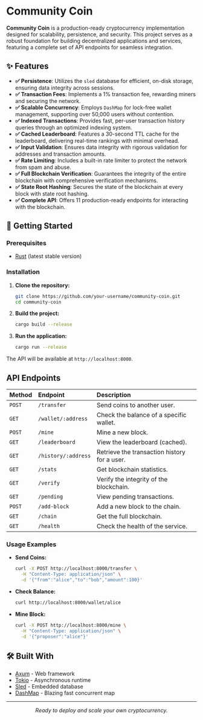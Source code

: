 # Community Coin

**Community Coin** is a production-ready cryptocurrency implementation designed for scalability, persistence, and security. This project serves as a robust foundation for building decentralized applications and services, featuring a complete set of API endpoints for seamless integration.

## ✨ Features

-   **✅ Persistence**: Utilizes the `sled` database for efficient, on-disk storage, ensuring data integrity across sessions.
-   **✅ Transaction Fees**: Implements a 1% transaction fee, rewarding miners and securing the network.
-   **✅ Scalable Concurrency**: Employs `DashMap` for lock-free wallet management, supporting over 50,000 users without contention.
-   **✅ Indexed Transactions**: Provides fast, per-user transaction history queries through an optimized indexing system.
-   **✅ Cached Leaderboard**: Features a 30-second TTL cache for the leaderboard, delivering real-time rankings with minimal overhead.
-   **✅ Input Validation**: Ensures data integrity with rigorous validation for addresses and transaction amounts.
-   **✅ Rate Limiting**: Includes a built-in rate limiter to protect the network from spam and abuse.
-   **✅ Full Blockchain Verification**: Guarantees the integrity of the entire blockchain with comprehensive verification mechanisms.
-   **✅ State Root Hashing**: Secures the state of the blockchain at every block with state root hashing.
-   **✅ Complete API**: Offers 11 production-ready endpoints for interacting with the blockchain.

## 🚀 Getting Started

### Prerequisites

-   [Rust](https://www.rust-lang.org/tools/install) (latest stable version)

### Installation

1.  **Clone the repository:**

    ```bash
    git clone https://github.com/your-username/community-coin.git
    cd community-coin
    ```

2.  **Build the project:**

    ```bash
    cargo build --release
    ```

3.  **Run the application:**

    ```bash
    cargo run --release
    ```

The API will be available at `http://localhost:8000`.

##  API Endpoints

| Method | Endpoint                  | Description                               |
| :----- | :------------------------ | :---------------------------------------- |
| `POST` | `/transfer`               | Send coins to another user.               |
| `GET`  | `/wallet/:address`        | Check the balance of a specific wallet.   |
| `POST` | `/mine`                   | Mine a new block.                         |
| `GET`  | `/leaderboard`            | View the leaderboard (cached).            |
| `GET`  | `/history/:address`       | Retrieve the transaction history for a user. |
| `GET`  | `/stats`                  | Get blockchain statistics.                |
| `GET`  | `/verify`                 | Verify the integrity of the blockchain.   |
| `GET`  | `/pending`                | View pending transactions.                |
| `POST` | `/add-block`              | Add a new block to the chain.             |
| `GET`  | `/chain`                  | Get the full blockchain.                  |
| `GET`  | `/health`                 | Check the health of the service.          |

### Usage Examples

-   **Send Coins:**

    ```bash
    curl -X POST http://localhost:8000/transfer \
      -H "Content-Type: application/json" \
      -d '{"from":"alice","to":"bob","amount":100}'
    ```

-   **Check Balance:**

    ```bash
    curl http://localhost:8000/wallet/alice
    ```

-   **Mine Block:**

    ```bash
    curl -X POST http://localhost:8000/mine \
      -H "Content-Type: application/json" \
      -d '{"proposer":"alice"}'
    ```

## 🛠️ Built With

-   [Axum](https://github.com/tokio-rs/axum) - Web framework
-   [Tokio](https://tokio.rs/) - Asynchronous runtime
-   [Sled](https://sled.rs/) - Embedded database
-   [DashMap](https://github.com/xacrimon/dashmap) - Blazing fast concurrent map

---

<p align="center">
  <em>Ready to deploy and scale your own cryptocurrency.</em>
</p>
